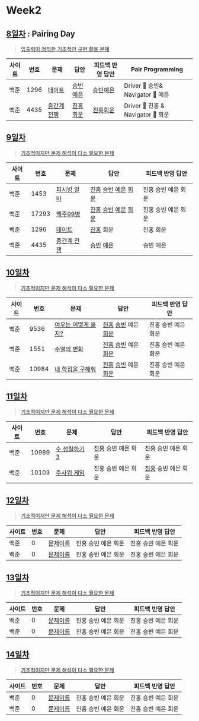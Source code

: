 # Week2

## [8일차](Day8) : Pairing Day

> [입출력이 정직한 기초적인 구현 활용 문제](https://www.acmicpc.net/group/workbook/view/9797/28820)

| 사이트 | 번호 | 문제                                                | 답안                                | 피드백 반영 답안                    | Pair Programming                   |
| ------ | ---- | --------------------------------------------------- | ----------------------------------- | ----------------------------------- | ---------------------------------- |
| 백준   | 1296 | [데이트](https://www.acmicpc.net/problem/1296)      | [승빈예은](Day8/bj1296_wsblye.java) | [승빈예은](Day8/bj1296_wsblye.java) | Driver 🚗 승빈& Navigator 🧭 예은  |
| 백준   | 4435 | [중간계 전쟁](https://www.acmicpc.net/problem/4435) | [진홍회운](Day8/bj4435_kjhjhw.java) | [진홍회운](Day8/bj4435_kjhjhw.java) | Driver 🚗 진홍 & Navigator 🧭 회운 |

## [9일차](Day9)

> [기초적이지만 문제 해석이 다소 필요한 문제](https://www.acmicpc.net/group/workbook/view/9797/28871)

| 사이트 | 번호  | 문제                                                | 답안                                                                                                                  | 피드백 반영 답안    |
| ------ | ----- | --------------------------------------------------- | --------------------------------------------------------------------------------------------------------------------- | ------------------- |
| 백준   | 1453  | [피시방 알바](https://www.acmicpc.net/problem/1453) | [진홍](Day9/bj1453_kjh.java) [승빈](Day9/bj1453_wsb.java) [예은](Day9/bj1453_lye.cs) [회운](Day9/bj1453_jhw.java)     | 진홍 승빈 예은 회운 |
| 백준   | 17293 | [맥주99병](https://www.acmicpc.net/problem/17293)   | [진홍](Day9/bj17293_kjh.java) [승빈](Day9/bj17293_wsb.java) [예은](Day9/bj17293_lye.cs) [회운](Day9/bj17293_jhw.java) | 진홍 승빈 예은 회운 |
| 백준   | 1296  | [데이트](https://www.acmicpc.net/problem/1296)      | [진홍](Day9/bj1296_kjh.java) 회운                                                                                     | 진홍 회운           |
| 백준   | 4435  | [중간계 전쟁](https://www.acmicpc.net/problem/4435) | [승빈](Day9/bj4435_wsb.java) [예은](Day9/bj4435_lye.cs)                                                               | 승빈 예은           |

## [10일차](Day10)

> [기초적이지만 문제 해석이 다소 필요한 문제](https://www.acmicpc.net/group/workbook/view/9797/28914)

| 사이트 | 번호  | 문제                                                        | 답안                                                                                              | 피드백 반영 답안    |
| ------ | ----- | ----------------------------------------------------------- | ------------------------------------------------------------------------------------------------- | ------------------- |
| 백준   | 9536  | [여우는 어떻게 울지?](https://www.acmicpc.net/problem/9536) | [진홍](Day10/bj9536_kjh.java) [승빈](Day10/bj9536_wsb.java) 예은 [회운](Day10/bj9536_jhw.java)    | 진홍 승빈 예은 회운 |
| 백준   | 1551  | [수열의 변화](https://www.acmicpc.net/problem/1551)         | [진홍](Day10/bj1551_kjh.java) [승빈](Day10/bj1551_wsb.java) 예은 [회운](Day10/bj1551_jhw.java)    | 진홍 승빈 예은 회운 |
| 백준   | 10984 | [내 학점을 구해줘](https://www.acmicpc.net/problem/10984)   | [진홍](Day10/bj10984_kjh.java) [승빈](Day10/bj10984_wsb.java) 예은 [회운](Day10/bj10984_jhw.java) | 진홍 승빈 예은 회운 |

## [11일차](Day11)

> [기초적이지만 문제 해석이 다소 필요한 문제](https://www.acmicpc.net/group/workbook/view/9797/28925)

| 사이트 | 번호  | 문제                                                                    | 답안                | 피드백 반영 답안    |
| ------ | ----- | ----------------------------------------------------------------------- | ------------------- | ------------------- |
| 백준   | 10989 | [수 정렬하기 3](https://www.acmicpc.net/group/workbook/view/9797/28925) | [진홍](bj10989_kjh.java) 승빈 예은 회운 | 진홍 승빈 예은 회운 |
| 백준   | 10103 | [주사위 게임](https://www.acmicpc.net/problem/10103) | 진홍 승빈 예은 회운 | [진홍](bj10103_kjh.java) 승빈 예은 회운 |

## [12일차](Day12)

> [기초적이지만 문제 해석이 다소 필요한 문제](문제집링크)

| 사이트 | 번호 | 문제                 | 답안                | 피드백 반영 답안    |
| ------ | ---- | -------------------- | ------------------- | ------------------- |
| 백준   | 0    | [문제이름](문제링크) | 진홍 승빈 예은 회운 | 진홍 승빈 예은 회운 |
| 백준   | 0    | [문제이름](문제링크) | 진홍 승빈 예은 회운 | 진홍 승빈 예은 회운 |

## [13일차](Day13)

> [기초적이지만 문제 해석이 다소 필요한 문제](문제집링크)

| 사이트 | 번호 | 문제                 | 답안                | 피드백 반영 답안    |
| ------ | ---- | -------------------- | ------------------- | ------------------- |
| 백준   | 0    | [문제이름](문제링크) | 진홍 승빈 예은 회운 | 진홍 승빈 예은 회운 |
| 백준   | 0    | [문제이름](문제링크) | 진홍 승빈 예은 회운 | 진홍 승빈 예은 회운 |

## [14일차](Day14)

> [기초적이지만 문제 해석이 다소 필요한 문제](문제집링크)

| 사이트 | 번호 | 문제                 | 답안                | 피드백 반영 답안    |
| ------ | ---- | -------------------- | ------------------- | ------------------- |
| 백준   | 0    | [문제이름](문제링크) | 진홍 승빈 예은 회운 | 진홍 승빈 예은 회운 |
| 백준   | 0    | [문제이름](문제링크) | 진홍 승빈 예은 회운 | 진홍 승빈 예은 회운 |
